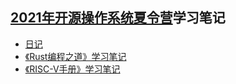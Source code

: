 ## [2021年开源操作系统夏令营](https://github.com/rcore-os/rCore/wiki/os-tutorial-summer-of-code-2021)学习笔记

- [日记](daily.md)
- [《Rust编程之道》学习笔记](Rust编程之道/README.md)
- [《RISC-V手册》学习笔记](RISC-V手册/第十章笔记.md)